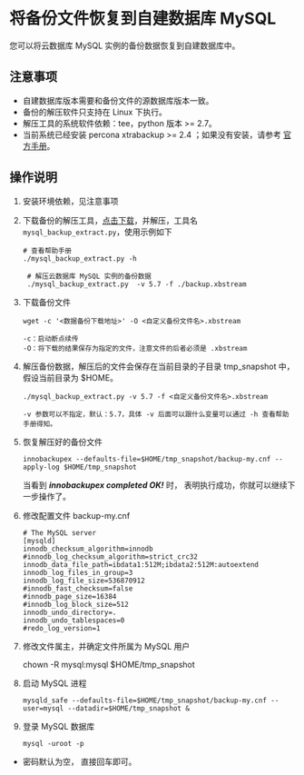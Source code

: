 # 将备份文件恢复到自建数据库 MySQL

您可以将云数据库 MySQL 实例的备份数据恢复到自建数据库中。

## 注意事项
* 自建数据库版本需要和备份文件的源数据库版本一致。
* 备份的解压软件只支持在 Linux 下执行。
* 解压工具的系统软件依赖：tee，python 版本 >= 2.7。
* 当前系统已经安装 percona xtrabackup >= 2.4 ；如果没有安装，请参考 [官方手册](https://www.percona.com/doc/percona-xtrabackup/2.4/index.html)。

## 操作说明
1. 安装环境依赖，见注意事项
2. 下载备份的解压工具，[点击下载](http://jddb-common-public.oss.cn-north-1.jcloudcs.com/general_mysql_backup_extract_tool.zip)，并解压，工具名 `mysql_backup_extract.py`，使用示例如下
    
    ```
    # 查看帮助手册
    ./mysql_backup_extract.py -h
     
     # 解压云数据库 MySQL 实例的备份数据
     ./mysql_backup_extract.py  -v 5.7 -f ./backup.xbstream
    ```
3. 下载备份文件

    ```
    wget -c '<数据备份下载地址>' -O <自定义备份文件名>.xbstream

    -c：启动断点续传
    -O：将下载的结果保存为指定的文件，注意文件的后者必须是 .xbstream
    ```

4. 解压备份数据，解压后的文件会保存在当前目录的子目录 tmp_snapshot 中，假设当前目录为 $HOME。

    ```
    ./mysql_backup_extract.py -v 5.7 -f <自定义备份文件名>.xbstream
    
    -v 参数可以不指定，默认：5.7，具体 -v 后面可以跟什么变量可以通过 -h 查看帮助手册得知。
    ```

5. 恢复解压好的备份文件

    ```
    innobackupex --defaults-file=$HOME/tmp_snapshot/backup-my.cnf --apply-log $HOME/tmp_snapshot
    ``` 
    当看到 ***innobackupex completed OK!*** 时， 表明执行成功，你就可以继续下一步操作了。

6. 修改配置文件 backup-my.cnf

    ```
    # The MySQL server
    [mysqld]
    innodb_checksum_algorithm=innodb
    #innodb_log_checksum_algorithm=strict_crc32
    innodb_data_file_path=ibdata1:512M;ibdata2:512M:autoextend
    innodb_log_files_in_group=3
    innodb_log_file_size=536870912
    #innodb_fast_checksum=false
    #innodb_page_size=16384
    #innodb_log_block_size=512
    innodb_undo_directory=.
    innodb_undo_tablespaces=0
    #redo_log_version=1
    ```

7. 修改文件属主，并确定文件所属为 MySQL 用户


    chown -R mysql:mysql $HOME/tmp_snapshot


8. 启动 MySQL 进程

    ```
    mysqld_safe --defaults-file=$HOME/tmp_snapshot/backup-my.cnf --user=mysql --datadir=$HOME/tmp_snapshot &
    ```

9. 登录 MySQL 数据库

    ```
    mysql -uroot -p
    ```

* 密码默认为空， 直接回车即可。
